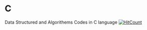 # C
Data Structured and Algorithems Codes in C language
[![HitCount](http://hits.dwyl.com/{username}/{project}.svg)](http://hits.dwyl.com/{username}/{project})